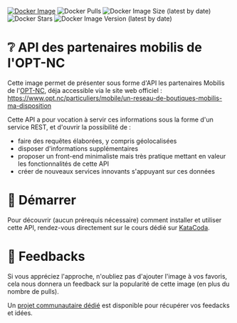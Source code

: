 [![Docker Image](https://img.shields.io/badge/docker-homepage-blue)](https://hub.docker.com/repository/docker/optnc/api-partenaires-mobilis)
![Docker Pulls](https://img.shields.io/docker/pulls/optnc/api-partenaires-mobilis)
![Docker Image Size (latest by date)](https://img.shields.io/docker/image-size/optnc/api-partenaires-mobilis)
![Docker Stars](https://img.shields.io/docker/stars/optnc/api-partenaires-mobilis)
![Docker Image Version (latest by date)](https://img.shields.io/docker/v/optnc/api-partenaires-mobilis?arch=amd64&sort=date)


# ❔ API des partenaires mobilis de l'OPT-NC

Cette image permet de présenter sous forme d'API  les partenaires Mobilis de l'[OPT-NC](https://www.opt.nc), déja accessible via le site
web officiel : https://www.opt.nc/particuliers/mobile/un-reseau-de-boutiques-mobilis-ma-disposition

Cette API a pour vocation à servir ces informations sous la forme d'un service REST, et d'ouvrir la possibilité de :

- faire des requêtes élaborées, y compris géolocalisées
- disposer d'informations supplémentaires
- proposer un front-end minimaliste mais très pratique mettant en valeur les fonctionnalités de cette API
- créer de nouveaux services innovants s'appuyant sur ces données

# 🚀 Démarrer

Pour découvrir (aucun prérequis nécessaire) comment installer et utiliser cette API, rendez-vous directement sur le cours dédié sur [KataCoda](https://www.katacoda.com/opt-labs/courses/partenaires-mobilis).

# 🙏 Feedbacks

Si vous appréciez l'approche, n'oubliez pas d'ajouter l'image à vos favoris, cela nous donnera un feedback sur la popularité de cette image (en plus du
nombre de pulls).

Un [projet communautaire dédié](https://github.com/opt-nc/api-partenaires-mobilis-contribs) est disponible pour récupérer vos feedacks et idées.
